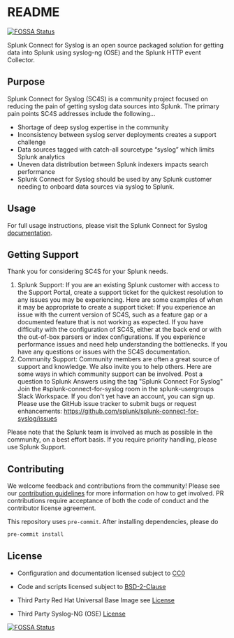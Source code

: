 # README
[![FOSSA Status](https://app.fossa.com/api/projects/git%2Bgithub.com%2Fsplunk%2Fsplunk-connect-for-syslog.svg?type=shield)](https://app.fossa.com/projects/git%2Bgithub.com%2Fsplunk%2Fsplunk-connect-for-syslog?ref=badge_shield)


Splunk Connect for Syslog is an open source packaged solution for 
getting data into Splunk using syslog-ng (OSE) and the Splunk 
HTTP event Collector. 

## Purpose

Splunk Connect for Syslog (SC4S) is a community project focused on reducing the pain of getting syslog data sources into Splunk. The primary pain points SC4S addresses include the following…

* Shortage of deep syslog expertise in the community
* Inconsistency between syslog server deployments creates a support challenge
* Data sources tagged with catch-all sourcetype “syslog” which limits Splunk analytics
* Uneven data distribution between Splunk indexers impacts search performance
* Splunk Connect for Syslog should be used by any Splunk customer needing to onboard data sources via syslog to Splunk.

## Usage

For full usage instructions, please visit the Splunk Connect for Syslog [documentation](https://splunk.github.io/splunk-connect-for-syslog/).

## Getting Support

Thank you for considering SC4S for your Splunk needs.
1) Splunk Support: If you are an existing Splunk customer with access to the Support Portal, create a support ticket for the quickest resolution to any issues you may be experiencing. Here are some examples of when it may be appropriate to create a support ticket:
If you experience an issue with the current version of SC4S, such as a feature gap or a documented feature that is not working as expected.
If you have difficulty with the configuration of SC4S, either at the back end or with the out-of-box parsers or index configurations.
If you experience performance issues and need help understanding the bottlenecks.
If you have any questions or issues with the SC4S documentation.
2) Community Support: Community members are often a great source of support and knowledge. We also invite you to help others.
 Here are some ways in which community support can be involved. 
Post a question to Splunk Answers using the tag "Splunk Connect For Syslog"
Join the #splunk-connect-for-syslog room in the splunk-usergroups Slack Workspace. If you don't yet have an account, you can sign up.
Please use the GitHub issue tracker to submit bugs or request enhancements: https://github.com/splunk/splunk-connect-for-syslog/issues

Please note that the Splunk team is involved as much as possible in the community, on a best effort basis. If you require priority handling, please use Splunk Support.


## Contributing

We welcome feedback and contributions from the community! Please see our [contribution guidelines](/docs/CONTRIBUTING.md) for more information on how to get involved. PR contributions require acceptance of both the code of conduct and the contributor license agreement.

This repository uses `pre-commit`. After installing dependencies, please do
```bash
pre-commit install
```

## License

* Configuration and documentation licensed subject to [CC0](LICENSE-CC0)

* Code and scripts licensed subject to [BSD-2-Clause](LICENSE-BSD2) 

* Third Party Red Hat Universal Base Image see [License](https://www.redhat.com/licenses/EULA_Red_Hat_Universal_Base_Image_English_20190422.pdf)

* Third Party Syslog-NG (OSE) [License](https://github.com/balabit/syslog-ng)


[![FOSSA Status](https://app.fossa.com/api/projects/git%2Bgithub.com%2Fsplunk%2Fsplunk-connect-for-syslog.svg?type=large)](https://app.fossa.com/projects/git%2Bgithub.com%2Fsplunk%2Fsplunk-connect-for-syslog?ref=badge_large)